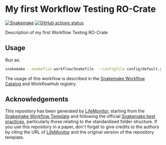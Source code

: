 # My first Workflow Testing RO-Crate

[![Snakemake](https://img.shields.io/badge/snakemake-≥6.3.0-brightgreen.svg)](https://snakemake.github.io)
[![GitHub actions status](https://github.com/kikkomep/wfrc/workflows/Tests/badge.svg?branch=main)](https://github.com/kikkomep/wfrc/actions?query=branch%3Amain+workflow%3ATests)

Description of my first Workflow Testing RO-Crate

## Usage

Run as:

```bash
snakemake --snakefile workflow/Snakefile  --configfile config/default.yml --cores
```

The usage of this workflow is described in the [Snakemake Workflow Catalog](https://snakemake.github.io/snakemake-workflow-catalog/?usage=<owner>%2F<repo>) and WorkflowHub registry.

## Acknowledgements

This repository has been generated by [LifeMonitor](https://lifemonitor.eu), starting from the [Snakemake Workflow Template](https://github.com/snakemake-workflows/snakemake-workflow-template) and following the official [Snakemake best practices](https://snakemake.readthedocs.io/en/stable/snakefiles/best_practices.html), particularly those relating to the standardised folder structure.
If you use this repository in a paper, don't forget to give credits to the authors by citing the URL of [LifeMonitor](https://lifemonitor.eu) and the original version of the repository template.
